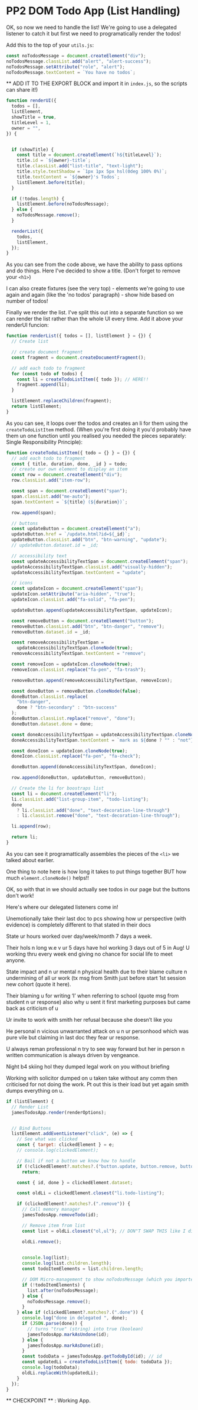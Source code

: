 # PP2 DOM Todo App (List Handling)

OK, so now we need to handle the list! We're going to use a delegated listener to catch it but first we need to programatically render the todos!

Add this to the top of your `utils.js`:
```js
const noTodosMessage = document.createElement("div");
noTodosMessage.classList.add("alert", "alert-success");
noTodosMessage.setAttribute("role", "alert");
noTodosMessage.textContent = `You have no todos`;
```

** ADD IT TO THE EXPORT BLOCK and import it in `index.js`, so the scripts can share it!)

```js
function renderUI({
  todos = [],
  listElement,
  showTitle = true,
  titleLevel = 1,
  owner = "",
}) {


  if (showTitle) {
    const title = document.createElement(`h${titleLevel}`);
    title.id = `${owner}-title`;
    title.classList.add("list-title", "text-light");
    title.style.textShadow = `1px 1px 5px hsl(0deg 100% 0%)`;
    title.textContent = `${owner}'s Todos`;
    listElement.before(title);
  }

  if (!todos.length) {
    listElement.before(noTodosMessage);
  } else {
    noTodosMessage.remove();
  }

  renderList({
    todos,
    listElement,
  });
}
```

As you can see from the code above, we have the ability to pass options and do things. Here I've decided to show a title.  (Don't forget to remove your `<h1>`)

I can also create fixtures (see the very top) - elements we're going to use again and again (like the 'no todos' paragraph) - show hide based on number of todos!

Finally we render the list. I've split this out into a separate function so we can render the list rather than the whole UI every time. Add it above your renderUI funcion:

```js
function renderList({ todos = [], listElement } = {}) {
  // Create list

  // create document fragment
  const fragment = document.createDocumentFragment();

  // add each todo to fragment
  for (const todo of todos) {
    const li = createTodoListItem({ todo }); // HERE!!
    fragment.append(li);
  }

  listElement.replaceChildren(fragment);
  return listElement;
}
```

As you can see, it loops over the todos and creates an li for them using the `createTodoListItem` method. (When you're first doing it you'd probably have them un one function until you realised you needed the pieces separately: Single Responsibility Principle):

```js
function createTodoListItem({ todo = {} } = {}) {
  // add each todo to fragment
  const { title, duration, done, _id } = todo;
  // create our own element to display an item
  const row = document.createElement("div");
  row.classList.add("item-row");

  const span = document.createElement("span");
  span.classList.add("me-auto");
  span.textContent = `${title} (${duration})`;

  row.append(span);

  // buttons
  const updateButton = document.createElement("a");
  updateButton.href = `/update.html?id=${_id}`;
  updateButton.classList.add("btn", "btn-warning", "update");
  // updateButton.dataset.id = _id;

  // accessibility text
  const updateAccessibilityTextSpan = document.createElement("span");
  updateAccessibilityTextSpan.classList.add("visually-hidden");
  updateAccessibilityTextSpan.textContent = "update";

  // icons
  const updateIcon = document.createElement("span");
  updateIcon.setAttribute("aria-hidden", "true");
  updateIcon.classList.add("fa-solid", "fa-pen");

  updateButton.append(updateAccessibilityTextSpan, updateIcon);

  const removeButton = document.createElement("button");
  removeButton.classList.add("btn", "btn-danger", "remove");
  removeButton.dataset.id = _id;

  const removeAccessibilityTextSpan =
    updateAccessibilityTextSpan.cloneNode(true);
  removeAccessibilityTextSpan.textContent = "remove";

  const removeIcon = updateIcon.cloneNode(true);
  removeIcon.classList.replace("fa-pen", "fa-trash");

  removeButton.append(removeAccessibilityTextSpan, removeIcon);

  const doneButton = removeButton.cloneNode(false);
  doneButton.classList.replace(
    "btn-danger",
    done ? "btn-secondary" : "btn-success"
  );
  doneButton.classList.replace("remove", "done");
  doneButton.dataset.done = done;

  const doneAccessibilityTextSpan = updateAccessibilityTextSpan.cloneNode(true);
  doneAccessibilityTextSpan.textContent = `mark as ${done ? "" : "not"} done`;

  const doneIcon = updateIcon.cloneNode(true);
  doneIcon.classList.replace("fa-pen", "fa-check");

  doneButton.append(doneAccessibilityTextSpan, doneIcon);

  row.append(doneButton, updateButton, removeButton);

  // Create the li for boostraps list
  const li = document.createElement("li");
  li.classList.add("list-group-item", "todo-listing");
  done
    ? li.classList.add("done", "text-decoration-line-through")
    : li.classList.remove("done", "text-decoration-line-through");

  li.append(row);

  return li;
}
```

As you can see it programattically assembles the pieces of the `<li>` we talked about earlier.

One thing to note here is how long it takes to put things together BUT how much `element.cloneNode()` helps!!

OK, so with that in we should actually see todos in our page but the buttons don't work!

Here's where our delegated listeners come in!



Unemotionally take their last doc to pcs showing how ur perspective (with evidence) is completely different to that stated in their docs 

State ur hours worked over day/week/month 7 days a week. 

Their hols n long w.e v ur 5 days have hol working 3 days out of 5 in Aug! U working thru every week end giving no chance for social life to meet anyone. 

State impact and n ur mental n physical health due to their blame culture n undermining of all ur work (tx msg from Smith just before start 1st session new cohort (quote it here). 

Their blaming u for writing ‘I’ when referring to school (quote msg from student n ur response) also why u sent it first marketing purposes but came back as criticism of u

Ur invite to work with smith her refusal because she doesn’t like you

He personal n vicious unwarranted attack on u n ur personhood which was pure vile but claiming in last doc they fear ur response. 

U always reman professional n try to see way forward but her in person n written communication is always driven by vengeance. 

Night b4 skiing hol they dumped legal work on you without briefing

Working with solicitor dumped on u taken take without any comm then criticised for not doing the work. Pt out this is their load but yet again smith dumps everything on u. 



```js
if (listElement) {
  // Render List
  jamesTodosApp.render(renderOptions);


  // Bind Buttons
  listElement.addEventListener("click", (e) => {
    // See what was clicked
    const { target: clickedElement } = e;
    // console.log(clickedElement);

    // Bail if not a button we know how to handle
    if (!clickedElement?.matches?.("button.update, button.remove, button.done"))
      return;

    const { id, done } = clickedElement.dataset;

    const oldLi = clickedElement.closest("li.todo-listing");

    if (clickedElement?.matches?.(".remove")) {
      // Call memory manager
      jamesTodosApp.removeTodo(id);

      // Remove item from list
      const list = oldLi.closest("ol,ul"); // DON"T SWAP THIS like I did in the video

      oldLi.remove();
      

      console.log(list);
      console.log(list.children.length);
      const todoItemElements = list.children.length;

      // DOM Micro-management to show noTodosMessage (which you imported above from utils, right?!)
      if (!todoItemElements) {
        list.after(noTodosMessage);
      } else {
        noTodosMessage.remove();
      }
    } else if (clickedElement?.matches?.(".done")) {
      console.log("done in delegated ", done);
      if (JSON.parse(done)) {
        // turns "true" (string) into true (boolean)
        jamesTodosApp.markAsUndone(id);
      } else {
        jamesTodosApp.markAsDone(id);
      }
      const todoData = jamesTodosApp.getTodoById(id); // id
      const updatedLi = createTodoListItem({ todo: todoData });
      console.log(todoData);
      oldLi.replaceWith(updatedLi);
    }
  });
}
```

** CHECKPOINT ** : Working App.



